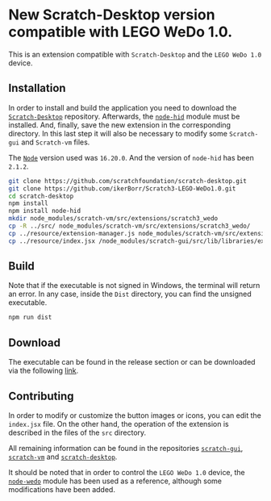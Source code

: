 # New Scratch-Desktop version compatible with LEGO WeDo 1.0.

This is an extension compatible with `Scratch-Desktop` and the `LEGO WeDo 1.0` device.

## Installation

In order to install and build the application you need to download the [`Scratch-Desktop`](https://github.com/scratchfoundation/scratch-desktop) repository. Afterwards, the [`node-hid`](https://www.npmjs.com/package/node-hid) module must be installed. And, finally, save the new extension in the corresponding directory. In this last step it will also be necessary to modify some `Scratch-gui` and `Scratch-vm` files.

The [`Node`](https://nodejs.org/en/blog/release/v16.20.0) version used was `16.20.0`. And the version of `node-hid` has been `2.1.2`.

```bash
git clone https://github.com/scratchfoundation/scratch-desktop.git
git clone https://github.com/ikerBorr/Scratch3-LEGO-WeDo1.0.git
cd scratch-desktop
npm install
npm install node-hid
mkdir node_modules/scratch-vm/src/extensions/scratch3_wedo
cp -R ../src/ node_modules/scratch-vm/src/extensions/scratch3_wedo/
cp ../resource/extension-manager.js node_modules/scratch-vm/src/extension-support/.
cp ../resource/index.jsx /node_modules/scratch-gui/src/lib/libraries/extensions/.
```

## Build
 
Note that if the executable is not signed in Windows, the terminal will return an error. In any case, inside the `Dist` directory, you can find the unsigned executable.

```bash
npm run dist
```

## Download

The executable can be found in the release section or can be downloaded via the following [link](https://github.com/ikerBorr/Scratch3-LEGO-WeDo1.0/releases/download/v0.1/Scratch.3.29.1.Setup.exe).

## Contributing

In order to modify or customize the button images or icons, you can edit the `index.jsx` file. On the other hand, the operation of the extension is described in the files of the `src` directory.

All remaining information can be found in the repositories [`scratch-gui`](https://github.com/scratchfoundation/scratch-gui), [`scratch-vm`](https://github.com/scratchfoundation/scratch-vm) and [`scratch-desktop`](https://github.com/scratchfoundation/scratch-desktop).

It should be noted that in order to control the `LEGO WeDo 1.0` device, the [`node-wedo`](https://github.com/nathankellenicki/node-wedo/) module has been used as a reference, although some modifications have been added.
